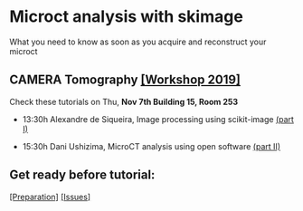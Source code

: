 Microct analysis with skimage
=============================

What you need to know as soon as you acquire and reconstruct your microct

CAMERA Tomography [[Workshop 2019]](http://microct.lbl.gov/cameratomo2019)
--------------------------------------------------------------------------

Check these tutorials on Thu, **Nov 7th Building 15, Room 253**

-	13:30h Alexandre de Siqueira, Image processing using scikit-image [(part I)](https://github.com/CameraIA/microct_skimage/tree/master/partI)

-	15:30h Dani Ushizima, MicroCT analysis using open software [(part II)](https://github.com/CameraIA/microct_skimage/tree/master/partII)

Get ready before tutorial:
--------------------------
[[Preparation]](https://github.com/CameraIA/microct_skimage/preparation.md)  [[Issues]](https://github.com/CameraIA/microct_skimage/issues)
